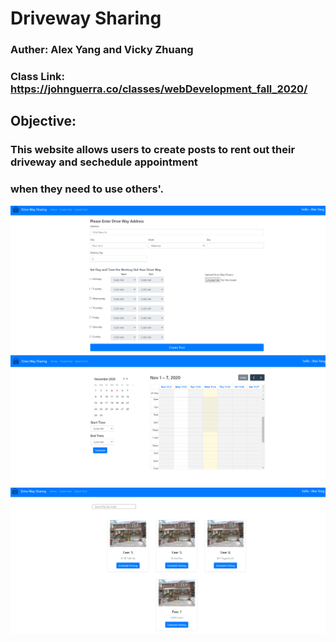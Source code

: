 # Driveway Sharing 

### Auther: Alex Yang and Vicky Zhuang

### Class Link: https://johnguerra.co/classes/webDevelopment_fall_2020/

## Objective:
### This website allows users to create posts to rent out their driveway and sechedule appointment
### when they need to use others'. 

![alt text](https://github.com/AZYDEVE/Drive_Way_Parking/blob/main/Image/sc1.png)
![alt text](https://github.com/AZYDEVE/Drive_Way_Parking/blob/main/Image/sc3.png)
![alt text](https://github.com/AZYDEVE/Drive_Way_Parking/blob/main/Image/sc2.png)



